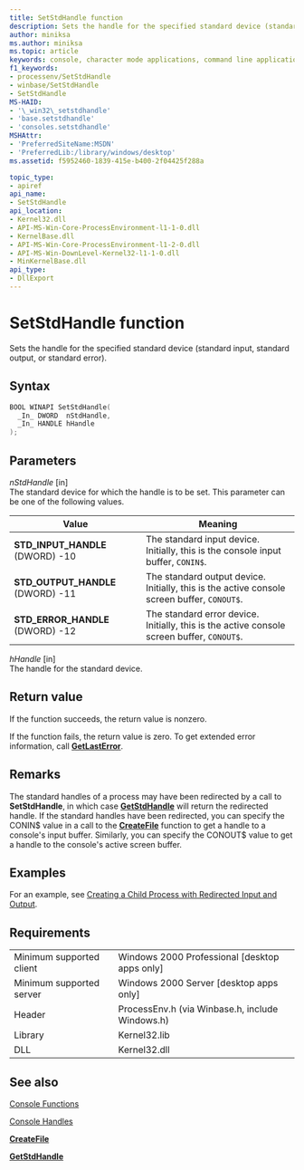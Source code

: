 ```yaml
---
title: SetStdHandle function
description: Sets the handle for the specified standard device (standard input, standard output, or standard error).
author: miniksa
ms.author: miniksa
ms.topic: article
keywords: console, character mode applications, command line applications, terminal applications, console api
f1_keywords:
- processenv/SetStdHandle
- winbase/SetStdHandle
- SetStdHandle
MS-HAID:
- '\_win32\_setstdhandle'
- 'base.setstdhandle'
- 'consoles.setstdhandle'
MSHAttr:
- 'PreferredSiteName:MSDN'
- 'PreferredLib:/library/windows/desktop'
ms.assetid: f5952460-1839-415e-b400-2f04425f288a

topic_type:
- apiref
api_name:
- SetStdHandle
api_location:
- Kernel32.dll
- API-MS-Win-Core-ProcessEnvironment-l1-1-0.dll
- KernelBase.dll
- API-MS-Win-Core-ProcessEnvironment-l1-2-0.dll
- API-MS-Win-DownLevel-Kernel32-l1-1-0.dll
- MinKernelBase.dll
api_type:
- DllExport
---
```


# SetStdHandle function

Sets the handle for the specified standard device (standard input, standard output, or standard error).

## Syntax

```cpp
BOOL WINAPI SetStdHandle(
  _In_ DWORD  nStdHandle,
  _In_ HANDLE hHandle
);
```

## Parameters

*nStdHandle* \[in\]  
The standard device for which the handle is to be set. This parameter can be one of the following values.

| Value | Meaning |
|-|-|
| **STD_INPUT_HANDLE** (DWORD) -10 | The standard input device. Initially, this is the console input buffer, `CONIN$`. |
| **STD_OUTPUT_HANDLE** (DWORD) -11 | The standard output device. Initially, this is the active console screen buffer, `CONOUT$`. |
| **STD_ERROR_HANDLE** (DWORD) -12 | The standard error device. Initially, this is the active console screen buffer, `CONOUT$`. |

*hHandle* \[in\]  
The handle for the standard device.

## Return value

If the function succeeds, the return value is nonzero.

If the function fails, the return value is zero. To get extended error information, call [**GetLastError**](https://msdn.microsoft.com/library/windows/desktop/ms679360).

## Remarks

The standard handles of a process may have been redirected by a call to **SetStdHandle**, in which case [**GetStdHandle**](getstdhandle.md) will return the redirected handle. If the standard handles have been redirected, you can specify the CONIN$ value in a call to the [**CreateFile**](https://msdn.microsoft.com/library/windows/desktop/aa363858) function to get a handle to a console's input buffer. Similarly, you can specify the CONOUT$ value to get a handle to the console's active screen buffer.

## Examples

For an example, see [Creating a Child Process with Redirected Input and Output](https://msdn.microsoft.com/library/windows/desktop/ms682499).

## Requirements

| | |
|-|-|
| Minimum supported client | Windows 2000 Professional \[desktop apps only\] |
| Minimum supported server | Windows 2000 Server \[desktop apps only\] |
| Header | ProcessEnv.h (via Winbase.h, include Windows.h) |
| Library | Kernel32.lib |
| DLL | Kernel32.dll |

## See also

[Console Functions](console-functions.md)

[Console Handles](console-handles.md)

[**CreateFile**](https://msdn.microsoft.com/library/windows/desktop/aa363858)

[**GetStdHandle**](getstdhandle.md)
